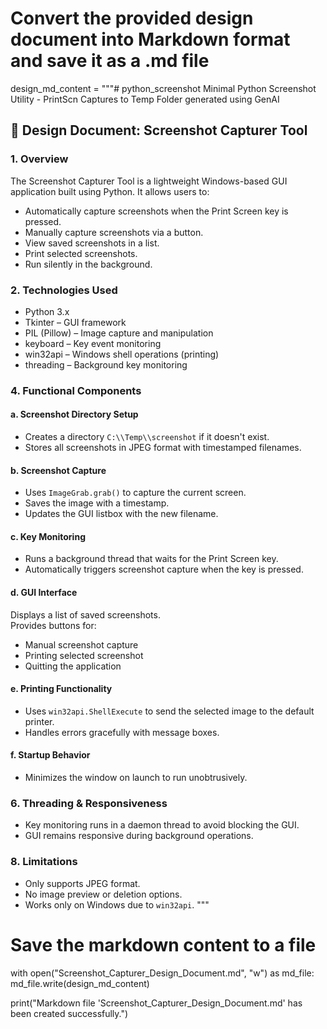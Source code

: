 # Convert the provided design document into Markdown format and save it as a .md file

design_md_content = """# python_screenshot
Minimal Python Screenshot Utility - PrintScn Captures to Temp Folder generated using GenAI

## 📘 Design Document: Screenshot Capturer Tool

### 1. Overview
The Screenshot Capturer Tool is a lightweight Windows-based GUI application built using Python. It allows users to:

- Automatically capture screenshots when the Print Screen key is pressed.
- Manually capture screenshots via a button.
- View saved screenshots in a list.
- Print selected screenshots.
- Run silently in the background.

### 2. Technologies Used
- Python 3.x
- Tkinter – GUI framework
- PIL (Pillow) – Image capture and manipulation
- keyboard – Key event monitoring
- win32api – Windows shell operations (printing)
- threading – Background key monitoring

### 4. Functional Components

#### a. Screenshot Directory Setup
- Creates a directory `C:\\Temp\\screenshot` if it doesn't exist.
- Stores all screenshots in JPEG format with timestamped filenames.

#### b. Screenshot Capture
- Uses `ImageGrab.grab()` to capture the current screen.
- Saves the image with a timestamp.
- Updates the GUI listbox with the new filename.

#### c. Key Monitoring
- Runs a background thread that waits for the Print Screen key.
- Automatically triggers screenshot capture when the key is pressed.

#### d. GUI Interface
Displays a list of saved screenshots.  
Provides buttons for:
- Manual screenshot capture
- Printing selected screenshot
- Quitting the application

#### e. Printing Functionality
- Uses `win32api.ShellExecute` to send the selected image to the default printer.
- Handles errors gracefully with message boxes.

#### f. Startup Behavior
- Minimizes the window on launch to run unobtrusively.

### 6. Threading & Responsiveness
- Key monitoring runs in a daemon thread to avoid blocking the GUI.
- GUI remains responsive during background operations.

### 8. Limitations
- Only supports JPEG format.
- No image preview or deletion options.
- Works only on Windows due to `win32api`.
"""

# Save the markdown content to a file
with open("Screenshot_Capturer_Design_Document.md", "w") as md_file:
    md_file.write(design_md_content)

print("Markdown file 'Screenshot_Capturer_Design_Document.md' has been created successfully.")

